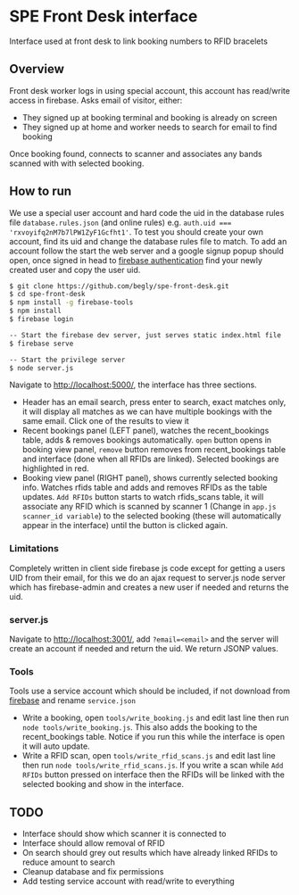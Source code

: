 # SPE Front Desk interface

Interface used at front desk to link booking numbers to RFID bracelets

## Overview

Front desk worker logs in using special account, this account has read/write access in firebase. Asks email of visitor, either:

- They signed up at booking terminal and booking is already on screen
- They signed up at home and worker needs to search for email to find booking

Once booking found, connects to scanner and associates any bands scanned with with selected booking.

## How to run

We use a special user account and hard code the uid in the database rules file `database.rules.json` (and online rules) e.g. `auth.uid === 'rxvoyifq2nM7b7lPW1ZyF1Gcfht1'`. To test you should create your own account, find its uid and change the database rules file to match. To add an account follow the start the web server and a google signup popup should open, once signed in head to [firebase authentication](https://console.firebase.google.com/project/spe-elabs/authentication/users) find your newly created user and copy the user uid.

```bash
$ git clone https://github.com/begly/spe-front-desk.git
$ cd spe-front-desk
$ npm install -g firebase-tools
$ npm install
$ firebase login

-- Start the firebase dev server, just serves static index.html file
$ firebase serve

-- Start the privilege server
$ node server.js
```

Navigate to <http://localhost:5000/>, the interface has three sections.

- Header has an email search, press enter to search, exact matches only, it will display all matches as we can have multiple bookings with the same email. Click one of the results to view it
- Recent bookings panel (LEFT panel), watches the recent_bookings table, adds & removes bookings automatically. `open` button opens in booking view panel, `remove` button removes from recent_bookings table and interface (done when all RFIDs are linked). Selected bookings are highlighted in red.
- Booking view panel (RIGHT panel), shows currently selected booking info. Watches rfids table and adds and removes RFIDs as the table updates. `Add RFIDs` button starts to watch rfids_scans table, it will associate any RFID which is scanned by scanner 1 (Change in `app.js scanner_id variable`) to the selected booking (these will automatically appear in the interface) until the button is clicked again.

### Limitations

Completely written in client side firebase js code except for getting a users UID from their email, for this we do an ajax request to server.js node server which has firebase-admin and creates a new user if needed and returns the uid.

### server.js

Navigate to <http://localhost:3001/>, add `?email=<email>` and the server will create an account if needed and return the uid. We return JSONP values.

### Tools

Tools use a service account which should be included, if not download from [firebase](https://console.firebase.google.com/project/spe-elabs/settings/serviceaccounts/adminsdk) and rename `service.json`

- Write a booking, open `tools/write_booking.js` and edit last line then run `node tools/write_booking.js`. This also adds the booking to the recent_bookings table. Notice if you run this while the interface is open it will auto update.
- Write a RFID scan, open `tools/write_rfid_scans.js` and edit last line then run `node tools/write_rfid_scans.js`. If you write a scan while `Add RFIDs` button pressed on interface then the RFIDs will be linked with the selected booking and show in the interface.

## TODO

- Interface should show which scanner it is connected to
- Interface should allow removal of RFID
- On search should grey out results which have already linked RFIDs to reduce amount to search
- Cleanup database and fix permissions
- Add testing service account with read/write to everything
